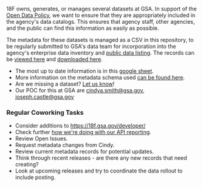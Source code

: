 18F owns, generates, or manages several datasets at GSA.  In support of the [Open Data Policy](https://project-open-data.cio.gov/), we want to ensure that they are appropriately included in the agency's data catalogs.  This ensures that agency staff, other agencies, and the public can find this information as easily as possible.  

The metadata for these datasets is managed as a CSV in this repository, to be regularly submitted to GSA's data team for incorporation into the agency's enterprise data inventory and [public data listing](http://www.gsa.gov/data.json).  The records can be [viewed here](https://github.com/18F/data-inventory/blob/gh-pages/data.csv) and [downloaded here](https://18f.github.com/data-inventory/data.csv).  

* The most up to date information is in this [google sheet](https://docs.google.com/spreadsheets/d/1QGmO6jLpuATNW2Xx3oYLSaKClFSvfTVxWhQ7LCpFP1A/edit#gid=0).
* More information on the metadata schema used [can be found here](https://project-open-data.cio.gov/v1.1/schema/).
* Are we missing a dataset?  [Let us know](https://github.com/18F/data-inventory/issues/1)!
* Our POC for this at GSA are cindya.smith@gsa.gov, joseph.castle@gsa.gov

### Regular Coworking Tasks
* Consider additions to https://18f.gsa.gov/developer/
* Check further [how we're doing with our API reporting](https://project-open-data.cio.gov/v1.1/api/).
* Review Open Issues.
* Request metadata changes from Cindy.
* Review current metadata records for potential updates.   
* Think through recent releases - are there any new records that need creating?  
* Look at upcoming releases and try to coordinate the data rollout to include posting.  
